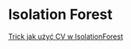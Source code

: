 # Isolation Forest


[Trick jak użyć CV w IsolationForest](https://koaning.io/posts/outliers-selection-vs-detection)